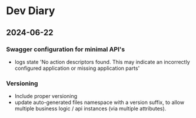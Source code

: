 # Dev Diary

## 2024-06-22

### Swagger configuration for minimal API's

- logs state 'No action descriptors found. This may indicate an incorrectly configured application or missing application parts'

### Versioning

- Include proper versioning
- update auto-generated files namespace with a version suffix, to allow multiple business logic / api instances (via multiple attributes).